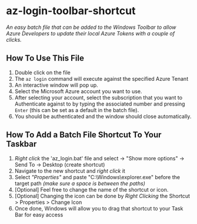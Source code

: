 # az-login-toolbar-shortcut
*An easy batch file that can be added to the Windows Toolbar to allow Azure Developers to update their local Azure Tokens with a couple of clicks.*

## How To Use This File

1. Double click on the file
1. The `az login` command will execute against the specified Azure Tenant
1. An interactive window will pop up.
1. Select the Microsoft Azure account you want to use.
1. After selecting your account, select the subscription that you want to Authenticate against to by typing the associated number and pressing `Enter` (this can be set as a default in the batch file).
1. You should be authenticated and the window should close automatically.

## How To Add a Batch File Shortcut To Your Taskbar

1. *Right click* the 'az_login.bat' file and select -> "Show more options" -> Send To -> Desktop (create shortcut)
1. Navigate to the new shortcut and *right click* it
1. Select *"Properties"* and paste "C:\Windows\explorer.exe" before the target path *(make sure a space is between the paths)*
1. [Optional] Feel free to change the name of the shortcut or icon.
1. [Optional] Changing the icon can be done by *Right Clicking* the Shortcut > Properties > Change Icon
1. Once done, Windows will allow you to drag that shortcut to your Task Bar for easy access
